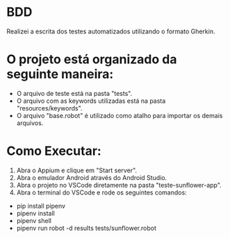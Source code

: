 # BDD 
Realizei a escrita dos testes automatizados utilizando o formato Gherkin.

# O projeto está organizado da seguinte maneira:

- O arquivo de teste está na pasta "tests".
- O arquivo com as keywords utilizadas está na pasta "resources/keywords".
- O arquivo "base.robot" é utilizado como atalho para importar os demais arquivos.

# Como Executar:

1. Abra o Appium e clique em "Start server".
2. Abra o emulador Android através do Android Studio.
2. Abra o projeto no VSCode diretamente na pasta "teste-sunflower-app".
3. Abra o terminal do VSCode e rode os seguintes comandos:
- pip install pipenv
- pipenv install
- pipenv shell
- pipenv run robot -d results tests/sunflower.robot